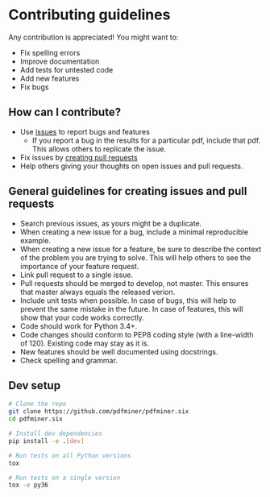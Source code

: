 # Contributing guidelines

Any contribution is appreciated! You might want to:

* Fix spelling errors
* Improve documentation
* Add tests for untested code
* Add new features
* Fix bugs

## How can I contribute?

* Use [issues](https://github.com/pdfminer/pdfminer.six/issues) to report bugs and features
    - If you report a bug in the results for a particular pdf, include that pdf. This allows others to replicate the
     issue. 
* Fix issues by [creating pull requests](https://help.github.com/en/articles/creating-a-pull-request)
* Help others giving your thoughts on open issues and pull requests.

## General guidelines for creating issues and pull requests

* Search previous issues, as yours might be a duplicate.
* When creating a new issue for a bug, include a minimal reproducible example.
* When creating a new issue for a feature, be sure to describe the context of the problem you are trying to solve. This
  will help others to see the importance of your feature request. 
* Link pull request to a single issue.
* Pull requests should be merged to develop, not master. This ensures that master always equals the released verion.  
* Include unit tests when possible. In case of bugs, this will help to prevent the same mistake in the future. In case 
  of features, this will show that your code works correctly.
* Code should work for Python 3.4+.
* Code changes should conform to PEP8 coding style (with a line-width of 120). Existing code may stay as it is. 
* New features should be well documented using docstrings.
* Check spelling and grammar.

## Dev setup

```sh
# Clone the repo
git clone https://github.com/pdfminer/pdfminer.six
cd pdfminer.six

# Install dev dependencies
pip install -e .[dev]

# Run tests on all Python versions
tox

# Run tests on a single version
tox -e py36
```

